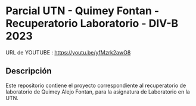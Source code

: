 # Parcial UTN - Quimey Fontan - Recuperatorio Laboratorio - DIV-B 2023

URL de YOUTUBE : https://youtu.be/yfMzrk2awO8

## Descripción
Este repositorio contiene el proyecto correspondiente al recuperatorio de laboratorio de Quimey Alejo Fontan, para la asignatura de Laboratorio en la UTN.
